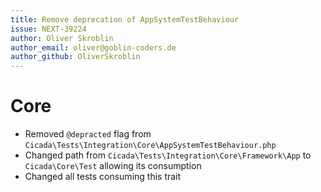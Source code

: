 ```yaml
---
title: Remove deprecation of AppSystemTestBehaviour
issue: NEXT-39224
author: Oliver Skroblin
author_email: oliver@goblin-coders.de
author_github: OliverSkroblin
---
```

# Core
* Removed `@depracted` flag from `Cicada\Tests\Integration\Core\AppSystemTestBehaviour.php`
* Changed path from `Cicada\Tests\Integration\Core\Framework\App` to `Cicada\Core\Test` allowing its consumption
* Changed all tests consuming this trait
